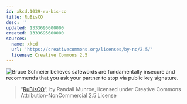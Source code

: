 ```yaml
---
id: xkcd.1039-ru-bis-co
title: RuBisCO
desc: ''
updated: 1333695600000
created: 1333695600000
sources:
  name: xkcd
  url: 'https://creativecommons.org/licenses/by-nc/2.5/'
  license: Creative Commons 2.5
---
```

![Bruce Schneier believes safewords are fundamentally insecure and recommends that you ask your partner to stop via public key signature.](https://imgs.xkcd.com/comics/rubisco.png)
> "[RuBisCO](https://xkcd.com/1039/)", by Randall Munroe, licensed under Creative Commons Attribution-NonCommercial 2.5 License
